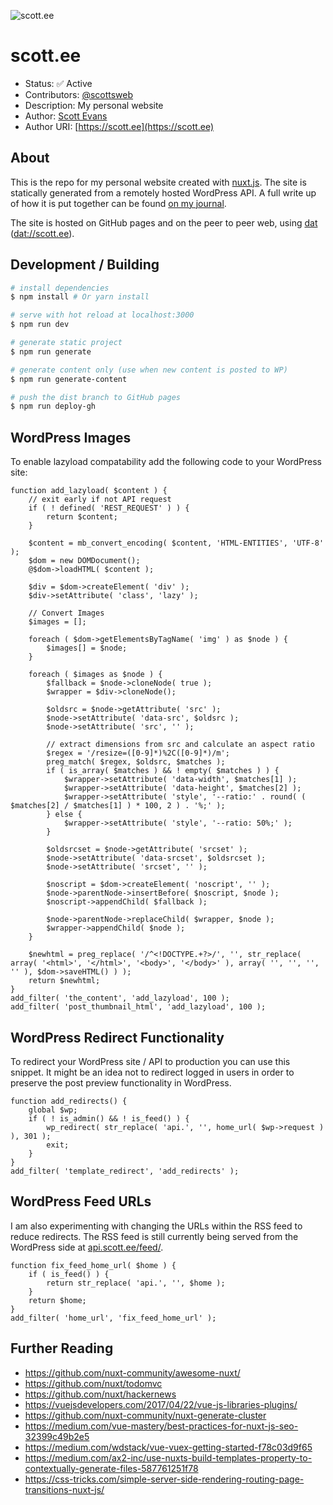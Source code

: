![scott.ee](https://scott.ee/images/scott.png)

# scott.ee

* Status: ✅ Active
* Contributors: [@scottsweb](http://twitter.com/scottsweb)
* Description: My personal website
* Author: [Scott Evans](https://scott.ee)
* Author URI: [https://scott.ee](https://scott.ee)

## About

This is the repo for my personal website created with [nuxt.js](https://nuxtjs.org/). The site is statically generated from a remotely hosted WordPress API. A full write up of how it is put together can be found [on my journal](https://scott.ee/journal/headless-wordpress-api-nuxt-dat/).

The site is hosted on GitHub pages and on the peer to peer web, using [dat](https://datproject.org/) ([dat://scott.ee](dat://scott.ee)).

## Development / Building

``` bash
# install dependencies
$ npm install # Or yarn install

# serve with hot reload at localhost:3000
$ npm run dev

# generate static project
$ npm run generate

# generate content only (use when new content is posted to WP)
$ npm run generate-content

# push the dist branch to GitHub pages
$ npm run deploy-gh
```

## WordPress Images

To enable lazyload compatability add the following code to your WordPress site:

```
function add_lazyload( $content ) {
	// exit early if not API request
	if ( ! defined( 'REST_REQUEST' ) ) {
		return $content;
	}

	$content = mb_convert_encoding( $content, 'HTML-ENTITIES', 'UTF-8' );
	$dom = new DOMDocument();
	@$dom->loadHTML( $content );

	$div = $dom->createElement( 'div' );
	$div->setAttribute( 'class', 'lazy' );

	// Convert Images
	$images = [];

	foreach ( $dom->getElementsByTagName( 'img' ) as $node ) {
		$images[] = $node;
	}

	foreach ( $images as $node ) {
		$fallback = $node->cloneNode( true );
		$wrapper = $div->cloneNode();

		$oldsrc = $node->getAttribute( 'src' );
		$node->setAttribute( 'data-src', $oldsrc );
		$node->setAttribute( 'src', '' );

		// extract dimensions from src and calculate an aspect ratio
		$regex = '/resize=([0-9]*)%2C([0-9]*)/m';
		preg_match( $regex, $oldsrc, $matches );
		if ( is_array( $matches ) && ! empty( $matches ) ) {
			$wrapper->setAttribute( 'data-width', $matches[1] );
			$wrapper->setAttribute( 'data-height', $matches[2] );
			$wrapper->setAttribute( 'style', '--ratio:' . round( ( $matches[2] / $matches[1] ) * 100, 2 ) . '%;' );
		} else {
			$wrapper->setAttribute( 'style', '--ratio: 50%;' );
		}

		$oldsrcset = $node->getAttribute( 'srcset' );
		$node->setAttribute( 'data-srcset', $oldsrcset );
		$node->setAttribute( 'srcset', '' );

		$noscript = $dom->createElement( 'noscript', '' );
		$node->parentNode->insertBefore( $noscript, $node );
		$noscript->appendChild( $fallback );

		$node->parentNode->replaceChild( $wrapper, $node );
		$wrapper->appendChild( $node );
	}

	$newhtml = preg_replace( '/^<!DOCTYPE.+?>/', '', str_replace( array( '<html>', '</html>', '<body>', '</body>' ), array( '', '', '', '' ), $dom->saveHTML() ) );
	return $newhtml;
}
add_filter( 'the_content', 'add_lazyload', 100 );
add_filter( 'post_thumbnail_html', 'add_lazyload', 100 );
```

## WordPress Redirect Functionality

To redirect your WordPress site / API to production you can use this snippet. It might be an idea not to redirect logged in users in order to preserve the post preview functionality in WordPress.

```
function add_redirects() {
	global $wp;
	if ( ! is_admin() && ! is_feed() ) {
		wp_redirect( str_replace( 'api.', '', home_url( $wp->request ) ), 301 );
		exit;
	}
}
add_filter( 'template_redirect', 'add_redirects' );
```

## WordPress Feed URLs

I am also experimenting with changing the URLs within the RSS feed to reduce redirects. The RSS feed is still currently being served from the WordPress side at [api.scott.ee/feed/](https://api.scott.ee/feed/).

```
function fix_feed_home_url( $home ) {
	if ( is_feed() ) {
		return str_replace( 'api.', '', $home );
	}
	return $home;
}
add_filter( 'home_url', 'fix_feed_home_url' );
```

## Further Reading

* https://github.com/nuxt-community/awesome-nuxt/
* https://github.com/nuxt/todomvc
* https://github.com/nuxt/hackernews
* https://vuejsdevelopers.com/2017/04/22/vue-js-libraries-plugins/
* https://github.com/nuxt-community/nuxt-generate-cluster
* https://medium.com/vue-mastery/best-practices-for-nuxt-js-seo-32399c49b2e5
* https://medium.com/wdstack/vue-vuex-getting-started-f78c03d9f65
* https://medium.com/ax2-inc/use-nuxts-build-templates-property-to-contextually-generate-files-587761251f78
* https://css-tricks.com/simple-server-side-rendering-routing-page-transitions-nuxt-js/
